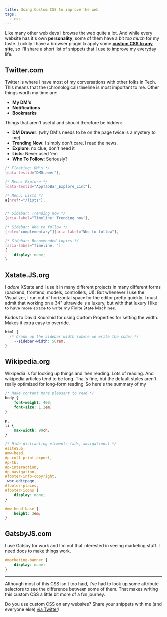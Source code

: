 ```yaml
---
title: Using Custom CSS to improve the web
tags:
  - css
---
```


Like many other web devs I browse the web quite a lot. And while every website has it's own __personality__, some of them have a bit _too much_ for my taste. Luckily I have a browser plugin to apply some [**custom CSS to any site**](https://addons.mozilla.org/en-GB/firefox/search/?q=custom%20css), so I'll share a short list of snippets that I use to improve my everyday life.

## Twitter.com

Twitter is where I have most of my conversations with other folks in Tech. This means that the (chronological) timeline is most important to me. Other things worth my time are:

- **My DM's**
- **Notifications**
- **Bookmarks**

Things that aren't useful and should therefore be hidden:

- **DM Drawer**: (why DM's needs to be on the page twice is a mystery to me)
- **Trending Now**: I simply don't care. I read the news.
- **Explore**: no clue, don't need it
- **Lists**: Never used 'em
- **Who To Follow**: Seriously?

```css
/* Floating: DM's */
[data-testid="DMDrawer"],

/* Menu: Explore */
[data-testid="AppTabBar_Explore_Link"],

/* Menu: Lists */
a[href*="/lists"],


/* Sidebar: Trending now */
[aria-label="Timeline: Trending now"],

/* Sidebar: Who to follow */
[role="complementary"][aria-label="Who to follow"],

/* Sidebar: Recommended topics */
[aria-label="Timeline: "] 
{
	display: none;
}
```

## Xstate.JS.org

I *adore* XState and I use it in many different projects in many different forms (backend, frontend, models, controllers, UI). But whenever I use the Visualizer, I run out of horizontal space for the editor pretty quickly. I must admit that working on a 34" ultrawide is a luxury, but with that luxury I like to have more space to write my Finite State Machines.

Kudos to David Kourshid for using Custom Properties for setting the width. Makes it extra easy to override.

```css
html {
  /* Crank up the sidebar width (where we write the code) */
	--sidebar-width: 50rem;
}
```

## Wikipedia.org

Wikipedia is for looking up things and then reading. Lots of reading. And wikipedia articles tend to be long. That's fine, but the default styles aren't really optimized for long-form reading. So here's the summary of my

```css
/* Make content more pleasant to read */
body {
	font-weight: 400;
	font-size: 1.2em;
}

p,
li {
	max-width: 90ch;
}

/* Hide distracting elements (ads, navigations) */
#siteSub,
#mw-head,
#p-coll-print_export,
#p-tb,
#p-interaction,
#p-navigation,
#footer-info-copyright,
.wbc-editpage,
#footer-places,
#footer-icons {
	display: none;
}

#mw-head-base {
	height: 3em;
}
```

## GatsbyJS.com

I use Gatsby for work and I'm not that interested in seeing marketing stuff. I need docs to make things work.

```css
#marketing-banner {
	display: none;
}
```

---

Although most of this CSS isn't too hard, I've had to look up some attribute selectors to see the difference between some of them. That makes writing this custom CSS a little bit more of a fun journey.

Do you use custom CSS on any websites? Share your snippets with me (and everyone else) [via Twitter](https://twitter.com/bartveneman)!
